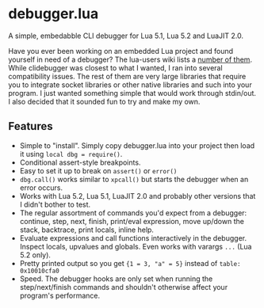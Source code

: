 debugger.lua
=

A simple, embedabble CLI debugger for Lua 5.1, Lua 5.2 and LuaJIT 2.0.

Have you ever been working on an embedded Lua project and found yourself in need of a debugger? The lua-users wiki lists a [number of them](http://lua-users.org/wiki/DebuggingLuaCode). While clidebugger was closest to what I wanted, I ran into several compatibility issues. The rest of them are very large libraries that require you to integrate socket libraries or other native libraries and such into your program. I just wanted something simple that would work through stdin/out. I also decided that it sounded fun to try and make my own.

Features
-

- Simple to "install". Simply copy debugger.lua into your project then load it using <code>local dbg = require()</code>.
- Conditional assert-style breakpoints.
- Easy to set it up to break on <code>assert()</code> or <code>error()</code>
- <code>dbg.call()</code> works similar to <code>xpcall()</code> but starts the debugger when an error occurs.
- Works with Lua 5.2, Lua 5.1, LuaJIT 2.0 and probably other versions that I didn't bother to test.
- The regular assortment of commands you'd expect from a debugger: continue, step, next, finish, print/eval expression, move up/down the stack, backtrace, print locals, inline help.
- Evaluate expressions and call functions interactively in the debugger. Inspect locals, upvalues and globals. Even works with varargs <code>...</code> (Lua 5.2 only).
- Pretty printed output so you get <code>{1 = 3, "a" = 5}</code> instead of <code>table: 0x10010cfa0</code>
- Speed. The debugger hooks are only set when running the step/next/finish commands and shouldn't otherwise affect your program's performance.
